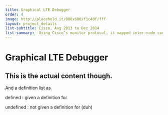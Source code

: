 ```yaml
---
title: Graphical LTE Debugger
order: 4
image: http://placehold.it/800x600/f1c40f/fff
layout: project_details
list-subtitle: Cisco, Aug 2013 to Dec 2014
list-summary:  Using Cisco’s monitor protocol, it mapped inter-node communication through a network map. Delivered as a solo project.
---
```


# Graphical LTE Debugger

## This is the actual content though.

And a definition list as 

defined
: given a definition for

undefined
: not given a definition for (duh)
